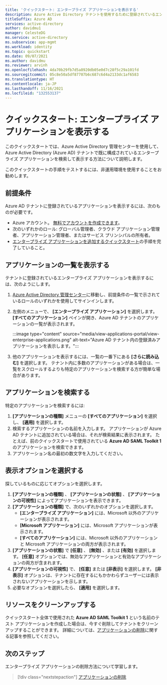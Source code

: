 ```yaml
---
title: 'クイックスタート: エンタープライズ アプリケーションを表示する'
description: Azure Active Directory テナントを使用するために登録されているエンタープライズ アプリケーションを表示します。
titleSuffix: Azure AD
services: active-directory
author: davidmu1
manager: CelesteDG
ms.service: active-directory
ms.subservice: app-mgmt
ms.workload: identity
ms.topic: quickstart
ms.date: 09/07/2021
ms.author: davidmu
ms.reviewer: arvinh
ms.openlocfilehash: 4da70b29fb7d5a8920db05e0d7c28f5c29a101fd
ms.sourcegitcommit: 05c8e50a5df87707b6c687c6d4a2133dc1af6583
ms.translationtype: HT
ms.contentlocale: ja-JP
ms.lasthandoff: 11/16/2021
ms.locfileid: "132553137"
---
```

# <a name="quickstart-view-enterprise-applications"></a>クイックスタート: エンタープライズ アプリケーションを表示する

このクイックスタートでは、Azure Active Directory 管理センターを使用して、Azure Active Directory (Azure AD) テナントで既に構成されているエンタープライズ アプリケーションを検索して表示する方法について説明します。

このクイックスタートの手順をテストするには、非運用環境を使用することをお勧めします。

## <a name="prerequisites"></a>前提条件

Azure AD テナントに登録されているアプリケーションを表示するには、次のものが必要です。

- Azure アカウント。 [無料でアカウントを作成できます](https://azure.microsoft.com/free/?WT.mc_id=A261C142F)。
- 次のいずれかのロール: グローバル管理者、クラウド アプリケーション管理者、アプリケーション管理者、またはサービス プリンシパルの所有者。
- [エンタープライズ アプリケーションを追加するクイックスタート](add-application-portal.md)の手順を完了していること。

## <a name="view-a-list-of-applications"></a>アプリケーションの一覧を表示する

テナントに登録されているエンタープライズ アプリケーションを表示するには、次のようにします。

1. [Azure Active Directory 管理センター](https://aad.portal.azure.com)に移動し、前提条件の一覧で示されているロールのいずれかを使用してサインインします。
1. 左側のメニューで、 **[エンタープライズ アプリケーション]** を選択します。 **[すべてのアプリケーション]** ペインが開き、Azure AD テナントのアプリケーションの一覧が表示されます。

    :::image type="content" source="media/view-applications-portal/view-enterprise-applications.png" alt-text="Azure AD テナント内の登録済みアプリケーションを表示します。":::

1. 他のアプリケーションを表示するには、一覧の一番下にある **[さらに読み込む]** を選択します。 テナント内に多数のアプリケーションがある場合は、一覧をスクロールするよりも特定のアプリケーションを検索する方が簡単な場合があります。

## <a name="search-for-an-application"></a>アプリケーションを検索する

特定のアプリケーションを検索するには:

1. **[アプリケーションの種類]** メニューの **[すべてのアプリケーション]** を選択し、 **[適用]** を選択します。
1. 検索するアプリケーションの名前を入力します。 アプリケーションが Azure AD テナントに追加されている場合は、それが検索結果に表示されます。 たとえば、前のクイックスタートで使用されている **Azure AD SAML Toolkit 1** のアプリケーションを検索できます。 
1. アプリケーション名の最初の数文字を入力してください。

## <a name="select-viewing-options"></a>表示オプションを選択する

探しているものに応じてオプションを選択します。

1. **[アプリケーションの種類]** 、 **[アプリケーションの状態]** 、 **[アプリケーションの可視性]** によってアプリケーションを表示できます。
1. **[アプリケーションの種類]** で、次のいずれかのオプションを選択します。
    - **[エンタープライズ アプリケーション]** には、Microsoft 以外のアプリケーションが表示されます。
    - **[Microsoft アプリケーション]** には、Microsoft アプリケーションが表示されます。
    - **[すべてのアプリケーション]** には、Microsoft 以外のアプリケーションと Microsoft アプリケーションの両方が表示されます。
1. **[アプリケーションの状態]** で **[任意]** 、 **[無効]** 、または **[有効]** を選択します。 **[任意]** オプションでは、無効なアプリケーションと有効なアプリケーションの両方が含まれます。
1. **[アプリケーションの可視性]** で、 **[任意]** または **[非表示]** を選択します。 **[非表示]** オプションは、テナントに存在するにもかかわらずユーザーには表示されないアプリケーションを示します。
1. 必要なオプションを選択したら、 **[適用]** を選択します。

## <a name="clean-up-resources"></a>リソースをクリーンアップする

クイックスタート全体で使用された **Azure AD SAML Toolkit 1** という名前のテスト アプリケーションを作成した場合は、今すぐ削除してテナントをクリーンアップすることができます。 詳細については、[アプリケーションの削除](delete-application-portal.md)に関する記事を参照してください。

## <a name="next-steps"></a>次のステップ

エンタープライズ アプリケーションの削除方法について学習します。
> [!div class="nextstepaction"]
> [アプリケーションの削除](add-application-portal.md)
